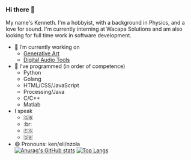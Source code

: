 ### Hi there 👋

<!--
**kendfss/kendfss** is a ✨ _special_ ✨ repository because its `README.md` (this file) appears on your GitHub profile.

Here are some ideas to get you started:

- 👯 I’m looking to collaborate on ...
- 🤔 I’m looking for help with ...
- 💬 Ask me about ...
- 📫 How to reach me: ...
- ⚡ Fun fact: ...
- 🌱 I’m currently learning 
-->
My name's Kenneth. I'm a hobbyist, with a background in Physics, and a love for sound. I'm currently interning at Wacapa Solutions and am also looking for full time work in software development.

- :hammer: I’m currently working on  
    - [Generative Art](https://github.com/kendfss/processing)
    - [Digital Audio Tools](https://github.com/kendfss/monomaker)
- :school_satchel: I’ve programmed (in order of competence)
    - Python    
    - Golang
    - HTML/CSS/JavaScript  
    - Processing/Java
    - C/C++  
    - Matlab  
- I speak
    - :gb:
    - :br:
    - :es:
    - :de:
- 😄 Pronouns: ken/eli/nzola  
[![Anurag's GitHub stats](https://github-readme-stats.vercel.app/api?username=kendfss)](https://github.com/anuraghazra/github-readme-stats)
[![Top Langs](https://github-readme-stats.vercel.app/api/top-langs/?username=kendfss)](https://github.com/anuraghazra/github-readme-stats)
    

